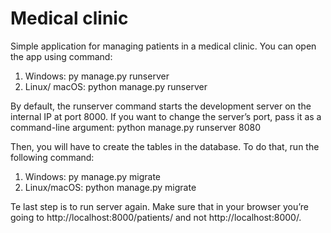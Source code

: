 # Medical clinic
Simple application for managing patients in a medical clinic.
You can open the app using command:
1) Windows:
py manage.py runserver
2) Linux/ macOS:
python manage.py runserver

By default, the runserver command starts the development server on the internal IP at port 8000.
If you want to change the server’s port, pass it as a command-line argument: 
  python manage.py runserver 8080

Then, you will have to create the tables in the database. To do that, run the following command:
1) Windows:
py manage.py migrate
2) Linux/macOS:
python manage.py migrate

Te last step is to run server again. Make sure that in your browser you’re going to http://localhost:8000/patients/ and not http://localhost:8000/.
